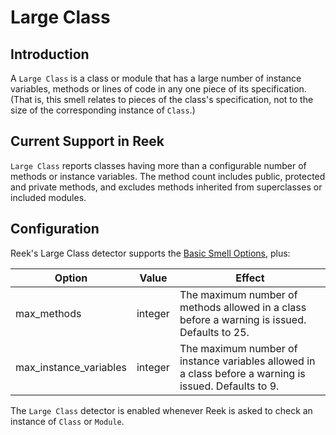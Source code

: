 # Large Class

## Introduction

A `Large Class` is a class or module that has a large number of instance variables, methods or lines of code in any one piece of its specification. (That is, this smell relates to pieces of the class's specification, not to the size of the corresponding instance of `Class`.)

## Current Support in Reek

`Large Class` reports classes having more than a configurable number of methods or instance variables. The method count includes public, protected and private methods, and excludes methods inherited from superclasses or included modules.

##  Configuration

Reek's Large Class detector supports the [Basic Smell Options](Basic-Smell-Options.md), plus:

| Option         | Value       | Effect  |
| ---------------|-------------|---------|
| max_methods |  integer | The maximum number of methods allowed in a class before a warning is issued. Defaults to 25. |
| max_instance_variables |  integer | The maximum number of instance variables allowed in a class before a warning is issued. Defaults to 9. |

The `Large Class` detector is enabled whenever Reek is asked to check an instance of `Class` or `Module`.
